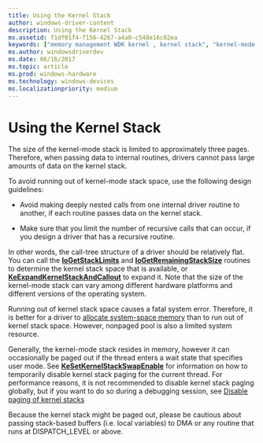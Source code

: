 ```yaml
---
title: Using the Kernel Stack
author: windows-driver-content
description: Using the Kernel Stack
ms.assetid: f1df01f4-f156-4267-a4a0-c548e16c02ea
keywords: ["memory management WDK kernel , kernel stack", "kernel-mode stack space WDK", "kernel stack space WDK"]
ms.author: windowsdriverdev
ms.date: 06/16/2017
ms.topic: article
ms.prod: windows-hardware
ms.technology: windows-devices
ms.localizationpriority: medium
---
```


# Using the Kernel Stack





The size of the kernel-mode stack is limited to approximately three pages. Therefore, when passing data to internal routines, drivers cannot pass large amounts of data on the kernel stack.

To avoid running out of kernel-mode stack space, use the following design guidelines:

-   Avoid making deeply nested calls from one internal driver routine to another, if each routine passes data on the kernel stack.

-   Make sure that you limit the number of recursive calls that can occur, if you design a driver that has a recursive routine.

In other words, the call-tree structure of a driver should be relatively flat. You can call the [**IoGetStackLimits**](https://msdn.microsoft.com/library/windows/hardware/ff549299) and [**IoGetRemainingStackSize**](https://msdn.microsoft.com/library/windows/hardware/ff549286) routines to determine the kernel stack space that is available, or [**KeExpandKernelStackAndCallout**](https://msdn.microsoft.com/library/windows/hardware/ff552030) to expand it. Note that the size of the kernel-mode stack can vary among different hardware platforms and different versions of the operating system.

Running out of kernel stack space causes a fatal system error. Therefore, it is better for a driver to [allocate system-space memory](allocating-system-space-memory.md) than to run out of kernel stack space. However, nonpaged pool is also a limited system resource.

Generally, the kernel-mode stack resides in memory, however it can occasionally be paged out if the thread enters a wait state that specifies user mode. See [**KeSetKernelStackSwapEnable**](https://msdn.microsoft.com/library/windows/hardware/ff553262) for information on how to temporarily disable kernel stack paging for the current thread. For performance reasons, it is not recommended to disable kernel stack paging globally, but if you want to do so during a debugging session, see [Disable paging of kernel stacks](https://msdn.microsoft.com/library/windows/hardware/ff541920)

Because the kernel stack might be paged out, please be cautious about passing stack-based buffers (i.e. local variables) to DMA or any routine that runs at DISPATCH_LEVEL or above.

